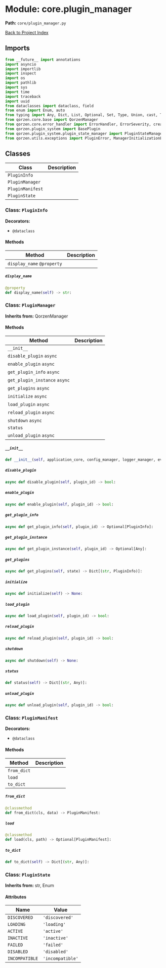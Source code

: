# Module: core.plugin_manager

**Path:** `core/plugin_manager.py`

[Back to Project Index](../../index.md)

## Imports
```python
from __future__ import annotations
import asyncio
import importlib
import inspect
import os
import pathlib
import sys
import time
import traceback
import uuid
from dataclasses import dataclass, field
from enum import Enum, auto
from typing import Any, Dict, List, Optional, Set, Type, Union, cast, Tuple
from qorzen.core.base import QorzenManager
from qorzen.core.error_handler import ErrorHandler, ErrorSeverity, create_error_boundary
from qorzen.plugin_system import BasePlugin
from qorzen.plugin_system.plugin_state_manager import PluginStateManager
from qorzen.utils.exceptions import PluginError, ManagerInitializationError, ManagerShutdownError
```

## Classes

| Class | Description |
| --- | --- |
| `PluginInfo` |  |
| `PluginManager` |  |
| `PluginManifest` |  |
| `PluginState` |  |

### Class: `PluginInfo`
**Decorators:**
- `@dataclass`

#### Methods

| Method | Description |
| --- | --- |
| `display_name` `@property` |  |

##### `display_name`
```python
@property
def display_name(self) -> str:
```

### Class: `PluginManager`
**Inherits from:** QorzenManager

#### Methods

| Method | Description |
| --- | --- |
| `__init__` |  |
| `disable_plugin` `async` |  |
| `enable_plugin` `async` |  |
| `get_plugin_info` `async` |  |
| `get_plugin_instance` `async` |  |
| `get_plugins` `async` |  |
| `initialize` `async` |  |
| `load_plugin` `async` |  |
| `reload_plugin` `async` |  |
| `shutdown` `async` |  |
| `status` |  |
| `unload_plugin` `async` |  |

##### `__init__`
```python
def __init__(self, application_core, config_manager, logger_manager, event_bus_manager, file_manager, task_manager, plugin_isolation_manager) -> None:
```

##### `disable_plugin`
```python
async def disable_plugin(self, plugin_id) -> bool:
```

##### `enable_plugin`
```python
async def enable_plugin(self, plugin_id) -> bool:
```

##### `get_plugin_info`
```python
async def get_plugin_info(self, plugin_id) -> Optional[PluginInfo]:
```

##### `get_plugin_instance`
```python
async def get_plugin_instance(self, plugin_id) -> Optional[Any]:
```

##### `get_plugins`
```python
async def get_plugins(self, state) -> Dict[(str, PluginInfo)]:
```

##### `initialize`
```python
async def initialize(self) -> None:
```

##### `load_plugin`
```python
async def load_plugin(self, plugin_id) -> bool:
```

##### `reload_plugin`
```python
async def reload_plugin(self, plugin_id) -> bool:
```

##### `shutdown`
```python
async def shutdown(self) -> None:
```

##### `status`
```python
def status(self) -> Dict[(str, Any)]:
```

##### `unload_plugin`
```python
async def unload_plugin(self, plugin_id) -> bool:
```

### Class: `PluginManifest`
**Decorators:**
- `@dataclass`

#### Methods

| Method | Description |
| --- | --- |
| `from_dict` |  |
| `load` |  |
| `to_dict` |  |

##### `from_dict`
```python
@classmethod
def from_dict(cls, data) -> PluginManifest:
```

##### `load`
```python
@classmethod
def load(cls, path) -> Optional[PluginManifest]:
```

##### `to_dict`
```python
def to_dict(self) -> Dict[(str, Any)]:
```

### Class: `PluginState`
**Inherits from:** str, Enum

#### Attributes

| Name | Value |
| --- | --- |
| `DISCOVERED` | `'discovered'` |
| `LOADING` | `'loading'` |
| `ACTIVE` | `'active'` |
| `INACTIVE` | `'inactive'` |
| `FAILED` | `'failed'` |
| `DISABLED` | `'disabled'` |
| `INCOMPATIBLE` | `'incompatible'` |

